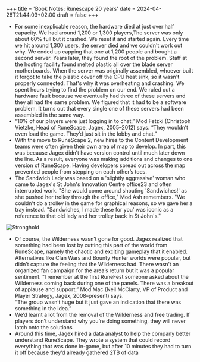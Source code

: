 +++
title = 'Book Notes: Runescape 20 years'
date = 2024-04-28T21:44:03+02:00
draft = false
+++

- For some inexplicable reason, the hardware died at just over half capacity. We had around 1,200 or 1,300 players,The server was only about 60% full but it crashed. We reset it and started again. Every time we hit around 1,300 users, the server died and we couldn't work out why. We ended up capping that one at 1,200 people and bought a second server. Years later, they found the root of the problem. Staff at the hosting facility found melted plastic all over the blade server motherboards. When the server was originally assembled, whoever built it forgot to take the plastic cover off the CPU heat sink, so it wasn't properly connected. That's why it was overheating and crashing. We spent hours trying to find the problem on our end. We ruled out a hardware fault because we eventually had three of these servers and they all had the same problem. We figured that it had to be a software problem. It turns out that every single one of these servers had been assembled in the same way.
- “10% of our players were just logging in to chat,” Mod Fetzki (Christoph Vietzke, Head of RuneScape, Jagex, 2005–2012) says. “They wouldn’t even load the game. They’d just sit in the lobby and chat.”
- With the move to RuneScape 2, new hires to the Content Development teams were often given their own area of map to develop. In part, this was because Jagex didn’t have version control until much later down the line. As a result, everyone was making additions and changes to one version of RuneScape. Having developers spread out across the map prevented people from stepping on each other’s toes.
- The Sandwich Lady was based on a 'slightly aggressive' woman who came to Jagex's St John's Innovation Centre office23 and often interrupted work. "She would come around shouting 'Sandwiches!' as she pushed her trolley through the office," Mod Ash remembers. "We couldn't do a trolley in the game for graphical reasons, so we gave her a tray instead. "Sandwiches, I made these for you' was iconic as a reference to that old lady and her trolley back in St John's."

![Stronghold](/images/books/stronghold.jpeg)

- Of course, the Wilderness wasn’t gone for good. Jagex realized that something had been lost by cutting this part of the world from RuneScape, namely the chaotic and exciting gameplay that it enabled. Alternatives like Clan Wars and Bounty Hunter worlds were popular, but didn’t capture the feeling that the Wilderness had. There wasn’t an organized fan campaign for the area’s return but it was a popular sentiment.
  “I remember at the first RuneFest someone asked about the Wilderness coming back during one of the panels. There was a breakout of applause and support,” Mod Mac (Neil McClarty, VP of Product and Player Strategy, Jagex, 2008–present) says.  
  “The group wasn’t huge but it just gave an indication that there was something in the idea.”  
- We’d learnt a lot from the removal of the Wilderness and free trading. If players don’t understand why you’re doing something, they will never latch onto the solutions
- Around this time, Jagex hired a data analyst to help the company better understand RuneScape. They wrote a system that could record everything that was done in-game, but after 10 minutes they had to turn it off because they’d already gathered 2TB of data